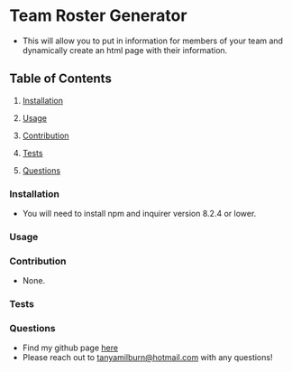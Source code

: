 # Team Roster Generator
  * This will allow you to put in information for members of your team and dynamically create an html page with their information.
## Table of Contents
  1. [Installation](#installation)
  2. [Usage](#usage)
  
  4. [Contribution](#contribution)
  5. [Tests](#tests)
  6. [Questions](#questions)

### Installation 
  * You will need to install npm and inquirer version 8.2.4 or lower.
### Usage
    
 
    

  
### Contribution 
  * None.
### Tests
### Questions
* Find my github page [here](https://github.com/tanyamilburn)
* Please reach out to tanyamilburn@hotmail.com with any questions!
